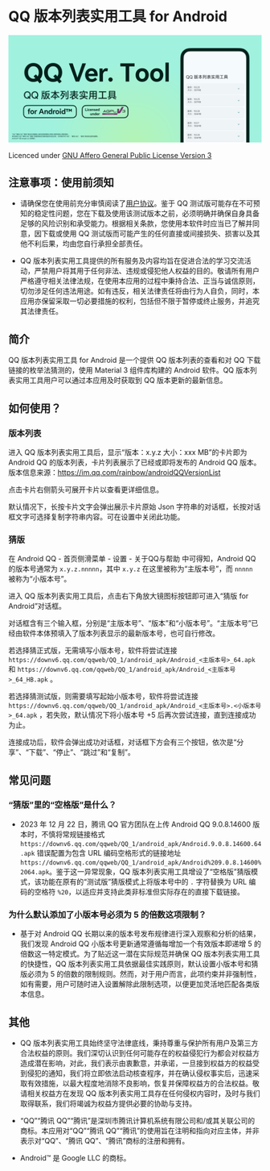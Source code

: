 # QQ 版本列表实用工具 for Android

![QQ 版本列表实用工具 Banner](/QQVerToolBanner.png)

Licenced under [GNU Affero General Public License Version 3](/LICENSE)

## 注意事项：使用前须知

- 请确保您在使用前充分审慎阅读了[用户协议](/UserAgreement.md)。鉴于 QQ 测试版可能存在不可预知的稳定性问题，您在下载及使用该测试版本之前，必须明确并确保自身具备足够的风险识别和承受能力。根据相关条款，您使用本软件时应当已了解并同意，因下载或使用 QQ 测试版而可能产生的任何直接或间接损失、损害以及其他不利后果，均由您自行承担全部责任。

- QQ 版本列表实用工具提供的所有服务及内容均旨在促进合法的学习交流活动，严禁用户将其用于任何非法、违规或侵犯他人权益的目的。敬请所有用户严格遵守相关法律法规，在使用本应用的过程中秉持合法、正当与诚信原则，切勿涉足任何违法用途。如有违反，相关法律责任将由行为人自负，同时，本应用亦保留采取一切必要措施的权利，包括但不限于暂停或终止服务，并追究其法律责任。

## 简介

QQ 版本列表实用工具 for Android 是一个提供 QQ 版本列表的查看和对 QQ 下载链接的枚举法猜测的，使用 Material 3 组件库构建的 Android 软件。QQ 版本列表实用工具用户可以通过本应用及时获取到 QQ 版本更新的最新信息。

## 如何使用？

### 版本列表

进入 QQ 版本列表实用工具后，显示“版本：x.y.z 大小：xxx MB”的卡片即为 Android QQ 的版本列表，卡片列表展示了已经或即将发布的 Android QQ 版本。版本信息来源：https://im.qq.com/rainbow/androidQQVersionList

点击卡片右侧箭头可展开卡片以查看更详细信息。

默认情况下，长按卡片文字会弹出展示卡片原始 Json 字符串的对话框，长按对话框文字可选择复制字符串内容。可在设置中关闭此功能。

### 猜版

在 Android QQ - 首页侧滑菜单 - 设置 - 关于QQ与帮助 中可得知，Android QQ 的版本号通常为 `x.y.z.nnnnn`，其中 `x.y.z` 在这里被称为“主版本号”，而 `nnnnn` 被称为“小版本号”。

进入 QQ 版本列表实用工具后，点击右下角放大镜图标按钮即可进入“猜版 for Android”对话框。

对话框含有三个输入框，分别是“主版本号”、“版本”和“小版本号”。“主版本号”已经由软件本体预填入了版本列表显示的最新版本号，也可自行修改。

若选择猜正式版，无需填写小版本号，软件将尝试连接 `https://downv6.qq.com/qqweb/QQ_1/android_apk/Android_<主版本号>_64.apk` 和 `https://downv6.qq.com/qqweb/QQ_1/android_apk/Android_<主版本号>_64_HB.apk` 。

若选择猜测试版，则需要填写起始小版本号，软件将尝试连接 `https://downv6.qq.com/qqweb/QQ_1/android_apk/Android_<主版本号>.<小版本号>_64.apk` ，若失败，默认情况下将小版本号 +5 后再次尝试连接，直到连接成功为止。

连接成功后，软件会弹出成功对话框，对话框下方会有三个按钮，依次是“分享”、“下载”、“停止”、“跳过”和“复制”。

## 常见问题

### “猜版”里的“空格版”是什么？

- 2023 年 12 月 22 日，腾讯 QQ 官方团队在上传 Android QQ 9.0.8.14600 版本时，不慎将常规链接格式 `https://downv6.qq.com/qqweb/QQ_1/android_apk/Android.9.0.8.14600.64.apk` 错误配置为包含 URL 编码空格形式的链接地址 `https://downv6.qq.com/qqweb/QQ_1/android_apk/Android%209.0.8.14600%2064.apk`。鉴于这一异常现象，QQ 版本列表实用工具增设了“空格版”猜版模式，该功能在原有的“测试版”猜版模式上将版本号中的 `.` 字符替换为 URL 编码的空格符 `%20`，以适应并支持此类非标准但实际存在的直接下载链接。

### 为什么默认添加了小版本号必须为 5 的倍数这项限制？

- 基于对 Android QQ 长期以来的版本号发布规律进行深入观察和分析的结果，我们发现 Android QQ 小版本号更新通常遵循每增加一个有效版本即递增 5 的倍数这一特定模式。为了贴近这一潜在实际规范并确保 QQ 版本列表实用工具的快捷性，QQ 版本列表实用工具依据最佳实践原则，默认设置小版本号和猜版必须为 5 的倍数的限制规则。然而，对于用户而言，此项约束并非强制性，如有需要，用户可随时进入设置解除此限制选项，以便更加灵活地匹配各类版本信息。

## 其他

- QQ 版本列表实用工具始终坚守法律底线，秉持尊重与保护所有用户及第三方合法权益的原则。我们深切认识到任何可能存在的权益侵犯行为都会对权益方造成潜在影响，对此，我们表示由衷歉意，并承诺，一旦接到权益方的权益受到侵犯的通知，我们将立即依法启动核查程序，并在确认侵权事实后，迅速采取有效措施，以最大程度地消除不良影响，恢复并保障权益方的合法权益。敬请相关权益方在发现 QQ 版本列表实用工具存在任何侵权内容时，及时与我们取得联系，我们将竭诚为权益方提供必要的协助与支持。

- “QQ”“腾讯 QQ”“腾讯”是深圳市腾讯计算机系统有限公司和/或其关联公司的商标。本应用对“QQ”“腾讯 QQ”“腾讯”的使用旨在注明和指向对应主体，并非表示对“QQ”、“腾讯 QQ”、“腾讯”商标的注册和拥有。

- Android™ 是 Google LLC 的商标。
